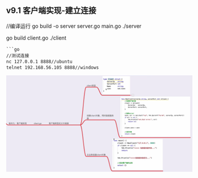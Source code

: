 ## v9.1 客户端实现-建立连接
//编译运行
go build -o server server.go main.go
./server

go build client.go
./client
```
```go
//测试连接
nc 127.0.0.1 8888//ubuntu
telnet 192.168.56.105 8888//windows
```
![](./v9.1.png)